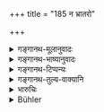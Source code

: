 +++
title = "185 न भ्रातरो"

+++

<details><summary>गङ्गानथ-मूलानुवादः</summary>

Sons alone shall inherit the father’s property, not brothers or fathers; but the father and brothers shall inherit the property of one who dies sonless.—(185)
</details>

<details><summary>गङ्गानथ-भाष्यानुवादः</summary>

**(verses 9.182-201)  
**

(No Bhāṣya available.)
</details>

<details><summary>गङ्गानथ-टिप्पन्यः</summary>

“Kullūka and Rāghavānanda insert, after ‘who leave no son,’ ‘nor widow and daughters’, and before ‘brothers’, ‘who leaves no parents.’ Nārāyaṇa, who (as also Govindarāja and Nandana) reads ‘*eva vā*’, ‘or brothers’, says that the father inherits the estate of an undivided son leaving no male issue, or the brothers with his permission, and that the estate of a divided son descends to his wife and other heirs mentioned in Yājñavalkya II, 135-136.”—Buhler.

The first half of this verse is quoted in *Mitākṣarā* (2.132) to the effect that *all* sons, ‘body-born’ as well as others, are entitled to inherit the father’s property. The *Bālambhaṭṭī* quotes verse 184 and notes that ‘son’ cannot be taken as standing for the *body-bom* sons only; because the rights of the body-born born have been declared in another verse already.

It is quoted in *Aparārka* (p. 653);—and in *Vivādaratnākara* (p. 552), which quotes the first half only;—it quotes the second half on p. 592, where ‘*aputrasya*’ is explained as ‘without sons, primary as well as secondary.’

The second half is quoted in *Mitākṣarā* (2.136), as laying down that the property of a sonless man goes to his Father or Brother;—again as justifying the conclusion that, if the man leaves a large property, his wife is to receive enough for her maintenance and the remainder is to go to his brother;—again, where the view is expressed that all that is meant is that both the Father and the Brother are entitled to inherit; and no priority or preference is meant to be implied by the order in which the two are mentioned;—on this the *Bālambhaṭṭī* notes that this view is supported by the use of the particle ‘*vā*’;—again, where it is explained as meaning that brothers inherit only in the absence of the father.

It is quoted in *Vyavahāra-Bālambhaṭṭī* (p. 650 and 651);—in
*Dattakacandrikā* (p. 61);—and by Jīmūtavāhana *Dāyabhāga*, (p. 253 and
293), to the effect that it is this *brother* that inherits, not the
*brother’s son*.
</details>

<details><summary>गङ्गानथ-तुल्य-वाक्यानि</summary>

*Viṣṇu* (17.4-8).—‘The wealth of a man who dies without male issue goes
to his wife; failing her, to his daughter; failing her to his father; failing him, to his mother; failing her, to his brother; failing him, to his brother’s sons; failing them, to his kinsmen; failing them, to
*Sakulyas*; failing them, to fellow-students; failing them to the King,
except in the case of the property being a Brāhmaṇa’s.’

*Yājñavalkya* (2.135-136).—‘Wife, daughters, parents, brothers,
brother’s sons, *Sagotras*, kinsmen, pupils, fellow-students; among these the succeeding inherits the property of a man dying without male issue, only in the absence of the preceding one. Such is the law for all castes.’

*Bṛhaspati* (Āparārka, pp. 740, 742, 745).—‘The wife being one half of
the man’s body, the man whose wife is alive is himself still alive; and while one half of his body is alive, how can any one else take his property? Hence in the case of a man dying without male issue, even though his father, brothers and *Sapiṇḍas* may be living, it is his wife who inherits his property. If the man dies without leaving a male issue or a wife, or brother or father or mother, his property shall be divided by his *Sapiṇḍas* in proportionate shares. If the man leaves no son, his
*Śrāddha* shall he performed by his wife; and in the absence of the
wife, by his uterine brother;—failing him, other brothers, or brothers’ sons, or *Sapiṇḍas*, or *Sakulyas*, or pupils, or Vedic scholars are entitled to his wealth.’

*Śaṅkha* (Aparārka, p. 741).—‘If a man dies without male issue, his
property goes to his brother; failing him, to his mother and father; or to his senior (or junior) wife.’

*Devala* (Do.).—‘The property of the son-less man shall go to his
uterine brothers, or to his daughters of the same caste as himself, or to his father if he he living, or to brothers of the same caste as himself, or to his mother, or to his wife;—in this same order.’

*Nārada* (Do.)—‘If among brothers, some one should die, or go away as a
Renunciate, the other brothers shall divide his property among themselves, except the *Strīdhana*; they shall support his wives as long as they continue to be faithful to their husband.’

*Gautama* (Do., 742).—‘The wife should obtain the property of one who
dies childless.’

*Vṛddha-manu* (Do.).—‘A widow, without a son, keeping pure the husband’s
bed, and firm in the observance of her duties, shall offer the Hall of meal to him and take his entire property.’

*Kātyāyana* (Do., p. 745).—‘If a man dies after partition, without
leaving a male issue, his father should take his property, or his brother, or mother, or his father’s mother, in due order.’

*Pāiṭhīnasi* (Vivadaratnākara, p. 592).—‘The property of a son-less man
goes to his brother; failing him to his mother and father, or his eldest wife, or *Sagotras*, or pupils, or fellow-students.’

*Āpastamba* (Do., p. 596).—‘In the absence of sons, the nearest
*Sapiṇḍa*; failing him, the preceptor; failing him, the pupil.’
</details>

<details><summary>भारुचिः</summary>

य एते औरसादयःपुत्राः प्रकृतास् त एव रिक्थहराः स्युः । क्षेत्रजादयो ऽप्य् औरसासंभवे । कुत एतत् । प्रकरणसामर्थ्यात् सत्य् अपि संनिकृष्टतरत्वे पितुर् भ्रातुश् च नैव रिक्थभाजः स्युः । **अपुत्रस्य पिता हरेत्**, तदभावे भ्रातरः । एवं चौरसस्य पितृधनप्राप्तौ सिद्धायां क्षेत्रजादिसुतप्राप्त्यर्थो ऽयम् आरम्भः । यथ्श् चेदम् आह ॥ ९.१८५ ॥
</details>

<details><summary>Bühler</summary>

185	Not brothers, nor fathers, (but) sons take the paternal estate; but the father shall take the inheritance of (a son) who leaves no male issue, and his brothers.
</details>
